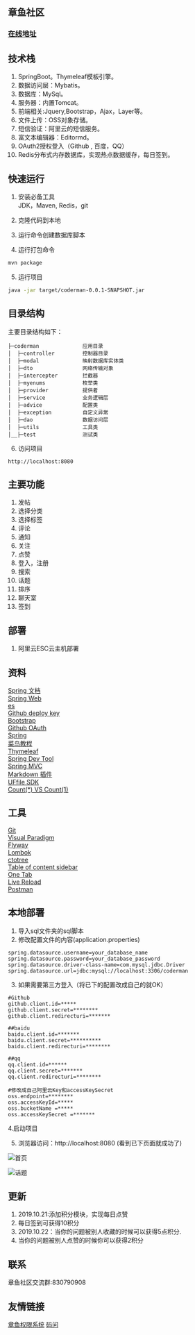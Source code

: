 ## 章鱼社区

### [在线地址](http://www.zykcoderman.xyz)  

## 技术栈
1. SpringBoot。Thymeleaf模板引擎。
2. 数据访问层：Mybatis。
3. 数据库：MySql。
4. 服务器：内置Tomcat。
5. 前端相关:Jquery,Bootstrap，Ajax，Layer等。
6. 文件上传：OSS对象存储。
7. 短信验证：阿里云的短信服务。
8. 富文本编辑器：Editormd。
9. OAuth2授权登入（Github , 百度，QQ）
10. Redis分布式内存数据库，实现热点数据缓存，每日签到。

## 快速运行
1. 安装必备工具  
JDK，Maven, Redis，git
2. 克隆代码到本地  

3. 运行命令创建数据库脚本

4. 运行打包命令
```sh
mvn package
```
5. 运行项目  
```sh
java -jar target/coderman-0.0.1-SNAPSHOT.jar
```
## 目录结构

主要目录结构如下：

~~~
├─coderman              应用目录
│  ├─controller         控制器目录
│  ├─modal              映射数据库实体类
│  ├─dto                网络传输对象
│  ├─intercepter        拦截器
│  ├─myenums            枚举类
│  ├─provider           提供者
│  ├─service            业务逻辑层
│  ├─advice             配置类
│  ├─exception          自定义异常
│  ├─dao                数据访问层
│  ├─utils              工具类
│__├─test               测试类
~~~~

6. 访问项目
```
http://localhost:8080
```
## 主要功能
1. 发帖
2. 选择分类
3. 选择标签
4. 评论
5. 通知
6. 关注
7. 点赞
8. 登入，注册
9. 搜索
10. 话题
12. 排序
13. 聊天室
14. 签到

## 部署
1. 阿里云ESC云主机部署

## 资料
[Spring 文档](https://spring.io/guides)    
[Spring Web](https://spring.io/guides/gs/serving-web-content/)   
[es](https://elasticsearch.cn/explore)    
[Github deploy key](https://developer.github.com/v3/guides/managing-deploy-keys/#deploy-keys)    
[Bootstrap](https://v3.bootcss.com/getting-started/)    
[Github OAuth](https://developer.github.com/apps/building-oauth-apps/creating-an-oauth-app/)    
[Spring](https://docs.spring.io/spring-boot/docs/2.0.0.RC1/reference/htmlsingle/#boot-features-embedded-database-support)    
[菜鸟教程](https://www.runoob.com/mysql/mysql-insert-query.html)    
[Thymeleaf](https://www.thymeleaf.org/doc/tutorials/3.0/usingthymeleaf.html#setting-attribute-values)    
[Spring Dev Tool](https://docs.spring.io/spring-boot/docs/2.0.0.RC1/reference/htmlsingle/#using-boot-devtools)  
[Spring MVC](https://docs.spring.io/spring/docs/5.0.3.RELEASE/spring-framework-reference/web.html#mvc-handlermapping-interceptor)  
[Markdown 插件](http://editor.md.ipandao.com/)   
[UFfile SDK](https://github.com/ucloud/ufile-sdk-java)  
[Count(*) VS Count(1)](https://mp.weixin.qq.com/s/Rwpke4BHu7Fz7KOpE2d3Lw)  

## 工具
[Git](https://git-scm.com/download)   
[Visual Paradigm](https://www.visual-paradigm.com)    
[Flyway](https://flywaydb.org/getstarted/firststeps/maven)  
[Lombok](https://www.projectlombok.org)    
[ctotree](https://www.octotree.io/)   
[Table of content sidebar](https://chrome.google.com/webstore/detail/table-of-contents-sidebar/ohohkfheangmbedkgechjkmbepeikkej)    
[One Tab](https://chrome.google.com/webstore/detail/chphlpgkkbolifaimnlloiipkdnihall)    
[Live Reload](https://chrome.google.com/webstore/detail/livereload/jnihajbhpnppcggbcgedagnkighmdlei/related)  
[Postman](https://chrome.google.com/webstore/detail/coohjcphdfgbiolnekdpbcijmhambjff)

## 本地部署
1. 导入sql文件夹的sql脚本
2. 修改配置文件的内容(application.properties)

```
spring.datasource.username=your_database_name
spring.datasource.password=your_database_password
spring.datasource.driver-class-name=com.mysql.jdbc.Driver
spring.datasource.url=jdbc:mysql://localhost:3306/coderman
```
3. 如果需要第三方登入（将已下的配置改成自己的就OK）
```
#Github
github.client.id=*****
github.client.secret=********
github.client.redirecturi=*******

##baidu
baidu.client.id=*******
baidu.client.secret=**********
baidu.client.redirecturi=********

##qq
qq.client.id=******
qq.client.secret=*******
qq.client.redirecturi=********

#修改成自己阿里云Key和accessKeySecret
oss.endpoint=********
oss.accessKeyId=*****
oss.bucketName =*****
oss.accessKeySecret =*******

```

4.启动项目

5. 浏览器访问：http://localhost:8080 (看到已下页面就成功了)


![首页](/images/2.png "optional title")

![话题](/images/3.png "optional title")




## 更新
1. 2019.10.21:添加积分模块，实现每日点赞
2. 每日签到可获得10积分
3. 2019.10.22：当你的问题被别人收藏的时候可以获得5点积分.
4. 当你的问题被别人点赞的时候你可以获得2积分

## 联系
章鱼社区交流群:830790908

## 友情链接
[章鱼权限系统](http://203.195.251.68/system/index "标题")
[码问](http://www.mawen.co/ "标题")

